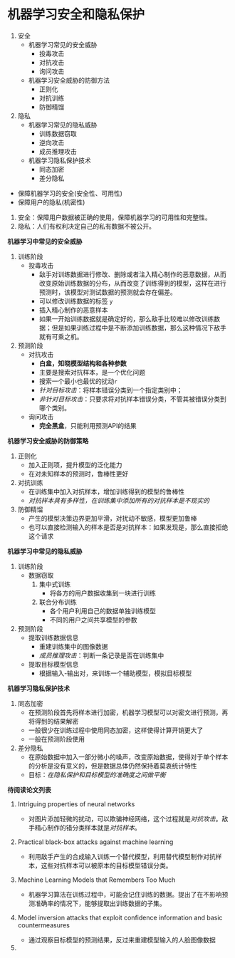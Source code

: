 # 机器学习安全和隐私保护
1. 安全
    * 机器学习常见的安全威胁
        * 投毒攻击
        * 对抗攻击
        * 询问攻击
    * 机器学习安全威胁的防御方法
        * 正则化
        * 对抗训练
        * 防御精馏
2. 隐私
    * 机器学习常见的隐私威胁
        * 训练数据窃取
        * 逆向攻击
        * 成员推理攻击
    * 机器学习隐私保护技术
        * 同态加密
        * 差分隐私


* 保障机器学习的安全(安全性、可用性)
* 保障用户的隐私(机密性)

1. 安全：保障用户数据被正确的使用，保障机器学习的可用性和完整性。
2. 隐私：人们有权利决定自己的私有数据不被公开。


**机器学习中常见的安全威胁**
1. 训练阶段
    * 投毒攻击
        * 敌手对训练数据进行修改、删除或者注入精心制作的恶意数据，从而改变原始训练数据的分布，从而改变了训练得到的模型，这样在进行预测时，该模型对测试数据的预测就会存在偏差。
        * 可以修改训练数据的标签 `y`
        * 插入精心制作的恶意样本
        * 如果一开始训练数据就是确定好的，那么敌手比较难以修改训练数据；但是如果训练过程中是不断添加训练数据，那么这种情况下敌手就有可乘之机。
2. 预测阶段
    * 对抗攻击
        * **白盒，知晓模型结构和各种参数**
        * 主要是搜索对抗样本，是一个优化问题
        * 搜索一个最小也最优的扰动`r`
        * *针对目标攻击*：将样本错误分类到一个指定类别中；
        * *非针对目标攻击*：只要求将对抗样本错误分类，不管其被错误分类到哪个类别。
    * 询问攻击
        * **完全黑盒**，只能利用预测API的结果
        

**机器学习安全威胁的防御策略**
1. 正则化
    * 加入正则项，提升模型的泛化能力
    * 在对未知样本的预测时，鲁棒性更好
2. 对抗训练
    * 在训练集中加入对抗样本，增加训练得到的模型的鲁棒性
    * *对抗样本具有多样性，在训练集中添加所有的对抗样本是不现实的*
3. 防御精馏
    * 产生的模型决策边界更加平滑，对扰动不敏感，模型更加鲁棒
    * 也可以直接检测输入的样本是否是对抗样本：如果发现是，那么直接拒绝这个请求


**机器学习中常见的隐私威胁**
1. 训练阶段
    * 数据窃取
        1. 集中式训练
            * 将各方的用户数据收集到一块进行训练
        2. 联合分布训练 
            * 各个用户利用自己的数据单独训练模型
            * 不同的用户之间共享模型的参数
2. 预测阶段
    * 提取训练数据信息
        * 重建训练集中的图像数据
        * *成员推理攻击*：判断一条记录是否在训练集中
    * 提取目标模型信息
        * 根据输入-输出对，来训练一个辅助模型，模拟目标模型


**机器学习隐私保护技术**
1. 同态加密
    * 在预测阶段首先将样本进行加密，机器学习模型可以对密文进行预测，再将得到的结果解密
    * 一般很少在训练过程中使用同态加密，这样使得计算开销更大了
    * 一般在预测阶段使用
2. 差分隐私
    * 在原始数据中加入一部分微小的噪声，改变原始数据，使得对于单个样本的分析是没有意义的，但是数据总体仍然保持着莫衷统计特性
    * 目标：*在隐私保护和目标模型的准确度之间做平衡*



**待阅读论文列表**
1. Intriguing properties of neural networks
    * 对图片添加轻微的扰动，可以欺骗神经网络，这个过程就是*对抗攻击*。敌手精心制作的错分类样本就是*对抗样本*。
2. Practical black-box attacks against machine learning
    * 利用敌手产生的合成输入训练一个替代模型，利用替代模型制作对抗样本，这些对抗样本可以被原本的目标模型错误分类。

3. Machine Learning Models that Remembers Too Much
    * 机器学习算法在训练过程中，可能会记住训练的数据。提出了在不影响预测准确率的情况下，能够提取出训练数据的子集。


4. Model inversion attacks that exploit confidence information and basic countermeasures
    * 通过观察目标模型的预测结果，反过来重建模型输入的人脸图像数据

5. 


